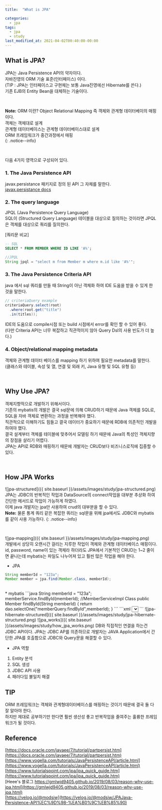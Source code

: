 ```yaml
---
title:  "What is JPA"

categories: 
  - jpa
tags:
  - jpa
  - study
last_modified_at: 2021-04-02T00:40:00-00:00
---
```


## What is JPA?
JPA는 Java Persistence API의 약자이다.   
자바진영의 ORM 기술 표준(인터페이스) 이다.   
(TIP : JPA는 인터페이스고 구현체는 보통 Java진영에선 Hibernate를 쓴다.)    
기존 EJB의 Entity Bean을 대체하는 기술이다.   

<br>

**Note:** ORM 이란? Object Relational Mapping 즉 객체와 관계형 데이터베이의 매핑이다.     
객체는 객체대로 설계   
관계형 데이터베이스는 관계형 데이터베이스대로 설계   
ORM 프레임워크가 중간과정에서 매핑   
{: .notice--info}   

<br>

다음 4가지 영역으로 구성되어 있다.   



### 1. The Java Persistence API
javax.persistance 패키지로 정의 된 API 그 자체를 말한다.   
[javax.persistance docs](https://docs.oracle.com/javaee/7/api/javax/persistence/package-summary.html)   
### 2. The query language
JPQL (Java Persistence Query Language)   
SQL이 (Structured Query Language) 테이블을 대상으로 질의하는 것이라면 JPQL은 객체를 대상으로 쿼리를 질의한다.   


[쿼리문 비교]   
```sql
-- SQL
SELECT * FROM MEMBER WHERE ID LIKE 'A%';
```
```java
//JPQL
String jpql = "select m from Member m where m.id like 'A%'";
```

### 3. The Java Persistence Criteria API
java 에서 sql 쿼리를 만들 때 String이 아닌 객체화 하여 IDE 도움을 받을 수 있게 한 것을 말한다.   
``` java
// criteriaQuery example
criteriaQuery.select(root)
  .where(root.get("title")
  .in(titles));
```
IDE의 도움으로 compile시점 또는 build 시점에서 error를 확인 할 수 있어 좋다.   
(다만 Criteria API는 너무 복잡하고 직관적이지 않아 Query Dsl의 사용 빈도가 더 높다.)   
### 4. Object/relational mapping metadata
객체와 관계형 데이터 베이스를 mapping 하기 위하여 필요한 metadata를 말한다.   
(클래스와 테이블, 속성 및 열, 연결 및 외래 키, Java 유형 및 SQL 유형 등)   

<br>

## Why Use JPA?
객체지향적으로 개발하기 위해서이다.   
기존의 mybatis의 개발은 결국 sql문에 의해 CRUD하기 때문에 Java 객체를 SQL로, SQL을 자바 객체로 변환하는 과정을 반복해야 했다.   
직관적으로 이해하기도 힘들고 결국 데이터가 중요하기 때문에 RDB에 의존적인 개발을 하여야 했다.   
결국 설계부터 객체를 테이블에 맞추어서 모델링 하기 때문에 Java의 특성인 객체지향의 장점을 살리기 어렵다.   
JPA는 API로 RDB와 매핑하기 때문에 개발자는 CRUD보다 비즈니스로직에 집중할 수 있다.   

<br>

## How JPA Works   
![jpa-structured]({{ site.baseurl }}/assets/images/study/jpa-structured.png)   
JPA는 JDBC의 반복적인 작업과 DataSource의 connect작업을 대부분 추상화 하여 간단한 메서드로 작업이 가능하게 하였다.   
이제 java 개발자는 jpa만 사용하여 crud의 대부분을 할 수 있다.   
**Note:** 물론 통계 쿼리 같은 복잡한 쿼리는 sql문을 위해 jpa에서도 JDBC와 mybatis를 같이 사용 가능하다.
{: .notice--info}    

<br>

![jpa-mapping]({{ site.baseurl }}/assets/images/study/jpa-mapping.png)   
개발에서 상당히 오랜시간 걸리는 지루한 작업이 객체와 관계형 데이터베이스 매핑이다.   
id, password, name이 있는 객체라 하더라도
JPA에서 기본적인 CRUD는 1~2 줄이면 끝나는데 mybatis는 파일도 나누어져 있고 훨씬 많은 작업을 해야 한다.   

* JPA
``` java
String memberId = "123a";
Member member = jpa.find(Member.class, memberId);
```
<br>
* mybatis
```java
String memberId = "123a";
memberService.findById(memberId);
//MemberServiceImpl Class
public Member findById(String memberId) {
    return dao.selectOne("memberQuery.findById",memberId);
}
```
```xml
<!-- memberQuery.xml -->
<select id="findById" parameterType="String" resultType="Member">
  SELECT * FROM MEMBER WHERE ID = #{id}
</select>
```
![jpa-hibernate-structured]({{ site.baseurl }}/assets/images/study/jpa-hibernate-structured.png)   
![jpa_works]({{ site.baseurl }}/assets/images/study/how_jpa_works.png)   
DB와 직접적인 연결을 하는건 JDBC API이다. JPA는 JDBC AP를 의존하므로 개발자는 JAVA Application에서 간단한 JPA를 호출함으로 JDBC와 Query문을 해결할 수 있다.   

* JPA 역할   
1. Entity 분석
2. SQL 생성
3. JDBC API 사용
4. 패러다임 불일치 해결   



## TIP
ORM 프레임워크는 객체와 관계형데이터베이스를 매핑하는 것이기 때문에 결국 둘 다 잘 알아야 한다.   
하지만 제대로 공부하기만 한다면 훨씬 생산성 좋고 반복작업을 줄여주는 훌륭한 프레임워크가 될 것이다.

## Reference

[https://docs.oracle.com/javaee/7/tutorial/partpersist.htm](https://docs.oracle.com/javaee/7/tutorial/partpersist.htm)  
[https://www.vogella.com/tutorials/JavaPersistenceAPI/article.html](https://www.vogella.com/tutorials/JavaPersistenceAPI/article.html)    
[https://www.tutorialspoint.com/jpa/jpa_quick_guide.htm](https://www.tutorialspoint.com/jpa/jpa_quick_guide.htm)   
[Heee's 블로그 https://gmlwjd9405.github.io/2019/08/03/reason-why-use-jpa.html](https://gmlwjd9405.github.io/2019/08/03/reason-why-use-jpa.html)    
[https://velog.io/@modsiw](https://velog.io/@modsiw/JPAJava-Persistence-API%EC%9D%98-%EA%B0%9C%EB%85%90)   

